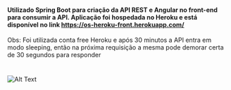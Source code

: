 #### Utilizado Spring Boot para criação da API REST e Angular no front-end para consumir a API. Aplicação foi hospedada no Heroku e está disponível no link https://os-heroku-front.herokuapp.com/

Obs: Foi utilizada conta free Heroku e após 30 minutos a API entra em modo sleeping, então na próxima requisição a mesma pode demorar certa de 30 segundos para responder
#

![Alt Text](http://g.recordit.co/vzd1WbOqMI.gif)
